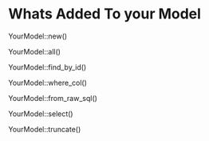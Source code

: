 # Whats Added To your Model

YourModel::new()

YourModel::all()

YourModel::find_by_id()

YourModel::where_col()

YourModel::from_raw_sql()

YourModel::select()

YourModel::truncate()
